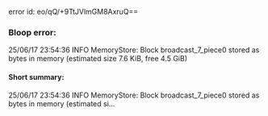 error id: eo/qQ/+9TtJVlmGM8AxruQ==
### Bloop error:

25/06/17 23:54:36 INFO MemoryStore: Block broadcast_7_piece0 stored as bytes in memory (estimated size 7.6 KiB, free 4.5 GiB)
#### Short summary: 

25/06/17 23:54:36 INFO MemoryStore: Block broadcast_7_piece0 stored as bytes in memory (estimated si...